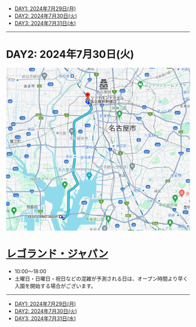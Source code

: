 - [DAY1: 2024年7月29日(月)](day1.md)
- [DAY2: 2024年7月30日(火)](day2.md)
- [DAY3: 2024年7月31日(水)](day3.md)

---

# DAY2: 2024年7月30日(火)

![alt text](image-5.png)

# [レゴランド・ジャパン](https://www.legoland.jp/)

- 10:00～18:00
- 土曜日・日曜日・祝日などの混雑が予測される日は、オープン時間より早く入園を開始する場合がございます。

---

- [DAY1: 2024年7月29日(月)](day1.md)
- [DAY2: 2024年7月30日(火)](day2.md)
- [DAY3: 2024年7月31日(水)](day3.md)